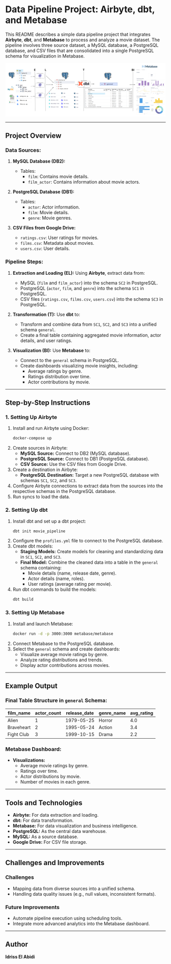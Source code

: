 # Data Pipeline Project: Airbyte, dbt, and Metabase

This README describes a simple data pipeline project that integrates **Airbyte**, **dbt**, and **Metabase** to process and analyze a movie dataset. The pipeline involves three source dataset, a MySQL database, a PostgreSQL database, and CSV files that are consolidated into a single PostgreSQL schema for visualization in Metabase.

![Interface](./images/pipeline.png?raw=true "Title")

---

## Project Overview

### **Data Sources:**
1. **MySQL Database (DB2):**
   - Tables:
     - `film`: Contains movie details.
     - `film_actor`: Contains information about movie actors.

2. **PostgreSQL Database (DB1):**
   - Tables:
     - `actor`: Actor information.
     - `film`: Movie details.
     - `genre`: Movie genres.

3. **CSV Files from Google Drive:**
   - `ratings.csv`: User ratings for movies.
   - `films.csv`: Metadata about movies.
   - `users.csv`: User details.

### **Pipeline Steps:**
1. **Extraction and Loading (EL):** Using **Airbyte**, extract data from:
   - MySQL (`film` and `film_actor`) into the schema `SC2` in PostgreSQL.
   - PostgreSQL (`actor`, `film`, and `genre`) into the schema `SC1` in PostgreSQL.
   - CSV files (`ratings.csv`, `films.csv`, `users.csv`) into the schema `SC3` in PostgreSQL.

2. **Transformation (T):** Use **dbt** to:
   - Transform and combine data from `SC1`, `SC2`, and `SC3` into a unified schema `general`.
   - Create a final table containing aggregated movie information, actor details, and user ratings.

3. **Visualization (BI):** Use **Metabase** to:
   - Connect to the `general` schema in PostgreSQL.
   - Create dashboards visualizing movie insights, including:
     - Average ratings by genre.
     - Ratings distribution over time.
     - Actor contributions by movie.

---

## Step-by-Step Instructions

### **1. Setting Up Airbyte**
1. Install and run Airbyte using Docker:
   ```bash
   docker-compose up
   ```
2. Create sources in Airbyte:
   - **MySQL Source:** Connect to DB2 (MySQL database).
   - **PostgreSQL Source:** Connect to DB1 (PostgreSQL database).
   - **CSV Source:** Use the CSV files from Google Drive.
3. Create a destination in Airbyte:
   - **PostgreSQL Destination:** Target a new PostgreSQL database with schemas `SC1`, `SC2`, and `SC3`.
4. Configure Airbyte connections to extract data from the sources into the respective schemas in the PostgreSQL database.
5. Run syncs to load the data.

### **2. Setting Up dbt**
1. Install dbt and set up a dbt project:
   ```bash
   dbt init movie_pipeline
   ```
2. Configure the `profiles.yml` file to connect to the PostgreSQL database.
3. Create dbt models:
   - **Staging Models:** Create models for cleaning and standardizing data in `SC1`, `SC2`, and `SC3`.
   - **Final Model:** Combine the cleaned data into a table in the `general` schema containing:
     - Movie details (name, release date, genre).
     - Actor details (name, roles).
     - User ratings (average rating per movie).
4. Run dbt commands to build the models:
   ```bash
   dbt build
   ```

### **3. Setting Up Metabase**
1. Install and launch Metabase:
   ```bash
   docker run -d -p 3000:3000 metabase/metabase
   ```
2. Connect Metabase to the PostgreSQL database.
3. Select the `general` schema and create dashboards:
   - Visualize average movie ratings by genre.
   - Analyze rating distributions and trends.
   - Display actor contributions across movies.

---

## Example Output

### **Final Table Structure in `general` Schema:**
| film_name      | actor_count | release_date | genre_name | avg_rating |
|----------------|-------------|--------------|------------|------------|
| Alien          | 1           | 1979-05-25   | Horror     | 4.0        |
| Braveheart     | 2           | 1995-05-24   | Action     | 3.4        |
| Fight Club     | 3           | 1999-10-15   | Drama      | 2.2        |

### **Metabase Dashboard:**
- **Visualizations:**
  - Average movie ratings by genre.
  - Ratings over time.
  - Actor distributions by movie.
  - Number of movies in each genre.

---

## Tools and Technologies
- **Airbyte:** For data extraction and loading.
- **dbt:** For data transformation.
- **Metabase:** For data visualization and business intelligence.
- **PostgreSQL:** As the central data warehouse.
- **MySQL:** As a source database.
- **Google Drive:** For CSV file storage.

---

## Challenges and Improvements
### Challenges
- Mapping data from diverse sources into a unified schema.
- Handling data quality issues (e.g., null values, inconsistent formats).

### Future Improvements
- Automate pipeline execution using scheduling tools.
- Integrate more advanced analytics into the Metabase dashboard.

---

## Author
**Idriss El Abidi**
